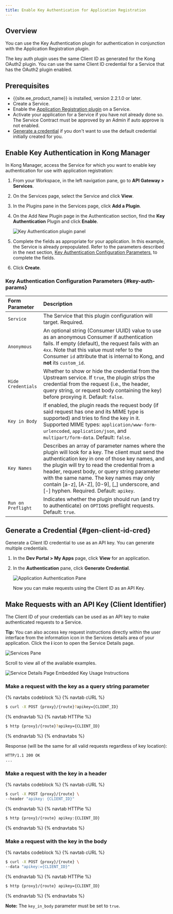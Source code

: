 ```yaml
---
title: Enable Key Authentication for Application Registration
---
```


## Overview

You can use the Key Authentication plugin for authentication in conjunction with
the Application Registration plugin.

The key auth plugin uses the same Client ID as generated for the Kong OAuth2 plugin.
You can use the same Client ID credential for a Service that has the OAuth2 plugin enabled.

## Prerequisites

* {{site.ee_product_name}} is installed, version 2.2.1.0 or later.
* Create a Service.
* Enable the [Application Registration plugin](/enterprise/{{page.kong_version}}/developer-portal/administration/application-registration/enable-application-registration) on a Service.
* Activate your application for a Service if you have not already done so. The
Service Contract must be approved by an Admin if auto approve is not enabled.
* [Generate a credential](#gen-client-id-cred) if you don't want to use the default credential initially created for you.

## Enable Key Authentication in Kong Manager

In Kong Manager, access the Service for which you want to enable key authentication for
use with application registration:

1. From your Workspace, in the left navigation pane, go to **API Gateway > Services**.
2. On the Services page, select the Service and click **View**.
3. In the Plugins pane in the Services page, click **Add a Plugin**.
4. On the Add New Plugin page in the Authentication section, find the
   **Key Authentication** Plugin and click **Enable**.

   ![Key Authentication plugin panel](/assets/images/docs/dev-portal/key-auth-plugin-panel.png)

5. Complete the fields as appropriate for your application. In this example, the Service is already
   prepopulated. Refer to the parameters described in the next section,
   [Key Authentication Configuration Parameters](#key-auth-params),
   to complete the fields.

6. Click **Create**.

### Key Authentication Configuration Parameters {#key-auth-params}

| Form Parameter | Description                                                                       |
|:---------------|:----------------------------------------------------------------------------------|
| `Service` | The Service that this plugin configuration will target. Required. |
| `Anonymous` | An optional string (Consumer UUID) value to use as an anonymous Consumer if authentication fails. If empty (default), the request fails with an `4xx`. Note that this value must refer to the Consumer `id` attribute that is internal to Kong, and **not** its `custom_id`. |
| `Hide Credentials` | Whether to show or hide the credential from the Upstream service. If `true`, the plugin strips the credential from the request (i.e., the header, query string, or request body containing the key) before proxying it. Default: `false`. |
| `Key in Body` | If enabled, the plugin reads the request body (if said request has one and its MIME type is supported) and tries to find the key in it. Supported MIME types: `application/www-form-urlencoded`, `application/json`, and `multipart/form-data`. Default: `false`. |
| `Key Names` | Describes an array of parameter names where the plugin will look for a key. The client must send the authentication key in one of those key names, and the plugin will try to read the credential from a header, request body, or query string parameter with the same name. The key names may only contain [a-z], [A-Z], [0-9], [_] underscore, and [-] hyphen. Required. Default: `apikey`. |
| `Run on Preflight` | Indicates whether the plugin should run (and try to authenticate) on `OPTIONS` preflight requests. Default: `true`. |

## Generate a Credential {#gen-client-id-cred}

Generate a Client ID credential to use as an API key. You can generate multiple
credentials.

1. In the **Dev Portal > My Apps** page, click **View** for an application.

2. In the **Authentication** pane, click **Generate Credential**.

   ![Application Authentication Pane](/assets/images/docs/dev-portal/gen-client-id-secret.png)

   Now you can make requests using the Client ID as an API Key.

## Make Requests with an API Key (Client Identifier)

The Client ID of your credentials can be used as an API key to make authenticated requests to a Service.

**Tip:** You can also access key request instructions directly within the user interface from the
information icon in the Services details area of your application. Click the **i** icon to open the Service Details page.

![Services Pane](/assets/images/docs/dev-portal/portal-info-modal-key-auth.png)

Scroll to view all of the available examples.

![Service Details Page Embedded Key Usage Instructions](/assets/images/docs/dev-portal/service-details-key-auth-usage.png)

### Make a request with the key as a query string parameter

{% navtabs codeblock %}
{% navtab cURL %}
```bash
$ curl -X POST {proxy}/{route}?apikey={CLIENT_ID}
```
{% endnavtab %}
{% navtab HTTPie %}
```bash
$ http {proxy}/{route}?apikey={CLIENT_ID}
```
{% endnavtab %}
{% endnavtabs %}

Response (will be the same for all valid requests regardless of key location):

```bash
HTTP/1.1 200 OK
...
```

### Make a request with the key in a header

{% navtabs codeblock %}
{% navtab cURL %}
```bash
$ curl -X POST {proxy}/{route} \
--header "apikey: {CLIENT_ID}"
```
{% endnavtab %}
{% navtab HTTPie %}
```bash
$ http {proxy}/{route} apikey:{CLIENT_ID}
```
{% endnavtab %}
{% endnavtabs %}

### Make a request with the key in the body

{% navtabs codeblock %}
{% navtab cURL %}
```bash
$ curl -X POST {proxy}/{route} \
--data "apikey:={CLIENT_ID}"
```
{% endnavtab %}
{% navtab HTTPie %}
```bash
$ http {proxy}/{route} apikey={CLIENT_ID}
```
{% endnavtab %}
{% endnavtabs %}

**Note:** The `key_in_body` parameter must be set to `true`.
